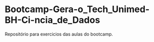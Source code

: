 # Bootcamp-Gera-o_Tech_Unimed-BH-Ci-ncia_de_Dados
Repositório para exercicios das aulas do bootcamp.
